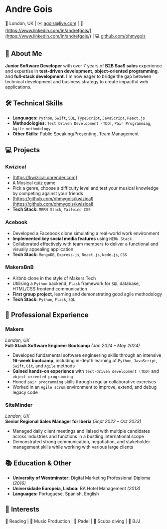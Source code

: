 # Andre Gois

📍 London, UK | ✉️ agois@live.com | 💼 [https://www.linkedin.com/in/andrefgois/](https://www.linkedin.com/in/andrefgois/) | 💻 [github.com/ohmygois](http://github.com/ohmygois)

## 👋 About Me

**Junior Software Developer** with over 7 years of **B2B SaaS sales** experience and expertise in **test-driven development**, **object-oriented programming**, and **full-stack development**. I'm now eager to bridge the gap between technical development and business strategy to create impactful web applications.

## 🛠️ Technical Skills

- **Languages:** `Python`, `Swift`, `SQL`, `TypeScript`, `JavaScript`, `React.js`
- **Methodologies:** `Test Driven Development (TDD)`, `Pair Programming`, `Agile methodology`
- **Other Skills:** Public Speaking/Presenting, Team Management

## 💻 Projects

### Kwizical
- [https://kwizical.onrender.com]
- A Musical quiz game
- Pick a genre, choose a difficulty level and test your musical knowledge by competing against your friends
- [https://github.com/ohmygois/kwizical](https://github.com/ohmygois/kwizical)
- **Tech Stack:** `MERN Stack`, `Tailwind CSS`

### Acebook

- Developed a Facebook clone simulating a real-world work environment
- **Implemented key social media features** using `MERN Stack`
- Collaborated effectively with team members to deliver a functional and visually appealing application
- **Tech Stack:** `MongoDB`, `Express.js`, `React.js`, `Node.js`, `CSS`

### MakersBnB

- Airbnb clone in the style of Makers Tech
- Utilising a `Python` backend, `Flask` framework for `SQL` database, HTML/CSS frontend communication
- **First group project**, learning and demonstrating good agile methodology
- **Tech Stack:** `Python`, `Flask`, `SQL`

## 💼 Professional Experience

### Makers

_London, UK_  
**Full-Stack Software Engineer Bootcamp** _(Jan 2024 – May 2024)_

- Developed fundamental software engineering skills through an intensive **16-week bootcamp**, including in-depth learning of `Python`, `JavaScript`, `Swift`, `Git`, and `Agile` methods
- **Gained hands-on experience** with `test-driven development (TDD)` and `object-oriented programming`
- Honed `pair programming` skills through regular collaborative exercises
- Worked in an `Agile scrum` environment to improve, extend, and debug legacy code

### SiteMinder

_London, UK_  
**Senior Regional Sales Manager for Iberia** _(Sept 2022 – Oct 2023)_

- Managed daily client meetings and liaised with multiple candidates across industries and functions in a bustling international scope
- Demonstrated strong communication, negotiation, and stakeholder management skills while working with various large clients


## 📚 Education & Other

- **University of Westminster:** Digital Marketing Professional Diploma _(2016)_
- **Universidade Europeia, Lisboa:** BA Hotel Management _(2013)_
- **Languages:** Portuguese, Spanish, English


## 🎯 Interests

📖 Reading | 🎹 Music Production | 🎾 Padel | 🤿 Scuba diving | 🥋 BJJ 
